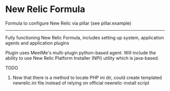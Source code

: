 # New Relic Formula
Formula to configure New Relic via pillar (see pillar.example)

----

Fully functioning New Relic Formula, includes setting up system, application agents and application plugins 

Plugin uses MeetMe's multi-plugin python-based agent. Will include the ability to use New Relic Platform Installer
(NPI) utility which is java-based.


TODO

1. Now that there is a method to locate PHP ini dir, could create templated newrelic.ini file instead of 
   relying on official newrelic-install script

